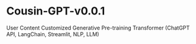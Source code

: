 # Cousin-GPT-v0.0.1
User Content Customized Generative Pre-training Transformer (ChatGPT API, LangChain, Streamlit, NLP, LLM)
